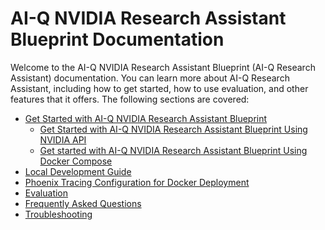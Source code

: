 <!--
SPDX-FileCopyrightText: Copyright (c) 2025, NVIDIA CORPORATION & AFFILIATES. All rights reserved.
SPDX-License-Identifier: Apache-2.0

Licensed under the Apache License, Version 2.0 (the "License");
you may not use this file except in compliance with the License.
You may obtain a copy of the License at

http://www.apache.org/licenses/LICENSE-2.0

Unless required by applicable law or agreed to in writing, software
distributed under the License is distributed on an "AS IS" BASIS,
WITHOUT WARRANTIES OR CONDITIONS OF ANY KIND, either express or implied.
See the License for the specific language governing permissions and
limitations under the License.
-->

# AI-Q NVIDIA Research Assistant Blueprint Documentation
Welcome to the AI-Q NVIDIA Research Assistant Blueprint (AI-Q Research Assistant) documentation. You can learn more 
about AI-Q Research Assistant, including how to get started, how to use evaluation, and other features that it offers. 
The following sections are covered:
- [Get Started with AI-Q NVIDIA Research Assistant Blueprint](./get-started/)
    - [Get Started with AI-Q NVIDIA Research Assistant Blueprint Using NVIDIA API](../notebooks/get_started_nvidia_api.ipynb)
    - [Get started with AI-Q NVIDIA Research Assistant Blueprint Using Docker Compose](./get-started/get-started-docker-compose.md)
- [Local Development Guide](./local-development.md)
- [Phoenix Tracing Configuration for Docker Deployment](./phoenix-tracing.md)
- [Evaluation](./evaluation.md)
- [Frequently Asked Questions](./FAQ.md)
- [Troubleshooting](./troubleshooting.md)